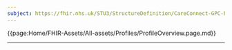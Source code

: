 ```yaml
---
subject: https://fhir.nhs.uk/STU3/StructureDefinition/CareConnect-GPC-Practitioner-1
---
```


{{page:Home/FHIR-Assets/All-assets/Profiles/ProfileOverview.page.md}}

---